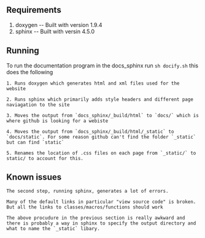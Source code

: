 ## Requirements

1. doxygen -- Built with version 1.9.4 
2. sphinx -- Built with versin 4.5.0

## Running
To run the documentation program in the docs_sphinx run `sh docify.sh` this does the following 

    1. Runs doxygen which generates html and xml files used for the website 
    
    2. Runs sphinx which primarily adds style headers and different page naviagation to the site 
    
    3. Moves the output from `docs_sphinx/_build/html` to `docs/` which is where github is looking for a webiste 
    
    4. Moves the output from `docs_sphinx/_build/html/_static` to `docs/static`. For some reason github can't find the folder `_static` but can find `static`
    
    5. Renames the location of .css files on each page from `_static/` to static/ to account for this. 

## Known issues

    The second step, running sphinx, generates a lot of errors. 
 
    Many of the default links in particular "view source code" is broken. But all the links to classes/macros/functions should work

    The above procudure in the previous section is really awkward and there is probably a way in sphinx to specify the output directory and what to name the `_static` libary.
